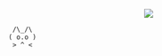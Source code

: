 <p align="center">
  <img src="https://readme-typing-svg.demolab.com?font=Fira+Code&pause=1000&color=FFFFFF&width=435&lines=Witaj+na+moim+profilu!" />
</p>

```
 /\_/\  
( o.o ) 
 > ^ <
```
<div align="center">
  <a href="https://open.spotify.com/user/31v6vltmxpdibbqtckfwrj5ornuu?si=8dae3e73a234445a"

</a>
</div>
